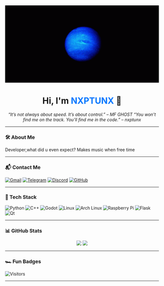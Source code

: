 
<p align="center">
  <img src="neptune-wave-dyln.gif" alt="NXPTUNX" width="600">
</p>

<h1 align="center">Hi, I'm <span style="color:#0077ff">NXPTUNX</span> 🏁</h1>

<p align="center">
  <em>“It’s not always about speed. It’s about control.” – MF GHOST</em>
  <em>“You won’t find me on the track. You’ll find me in the code.” – nxptunx</em>
</p>

---

### 🛠️ About Me
Developer,what did u even expect?
Makes music when free time

---

### 📬 Contact Me

[![Gmail](https://img.shields.io/badge/-anvarbilmemek@gmail.com-D14836?style=flat-square&logo=Gmail&logoColor=white)](mailto:anvarbilmemek@gmail.com)
[![Telegram](https://img.shields.io/badge/Telegram-%40nxptunx-2CA5E0?style=flat-square&logo=telegram&logoColor=white)](https://t.me/nxptunx)
[![Discord](https://img.shields.io/badge/Discord-prod__nxptunx-5865F2?style=flat-square&logo=discord&logoColor=white)]()
[![GitHub](https://img.shields.io/badge/GitHub-NXPTUNX-181717?style=flat-square&logo=github)](https://github.com/nxptunx)

---

### 🧰 Tech Stack

![Python](https://img.shields.io/badge/Python-3776AB?style=for-the-badge&logo=python&logoColor=white)
![C++](https://img.shields.io/badge/C%2B%2B-00599C?style=for-the-badge&logo=c%2B%2B&logoColor=white)
![Godot](https://img.shields.io/badge/Godot-478CBF?style=for-the-badge&logo=godot-engine&logoColor=white)
![Linux](https://img.shields.io/badge/Linux-FCC624?style=for-the-badge&logo=linux&logoColor=black)
![Arch Linux](https://img.shields.io/badge/Arch-1793D1?style=for-the-badge&logo=arch-linux&logoColor=white)
![Raspberry Pi](https://img.shields.io/badge/Raspberry%20Pi-C51A4A?style=for-the-badge&logo=raspberry-pi&logoColor=white)
![Flask](https://img.shields.io/badge/Flask-000000?style=for-the-badge&logo=flask&logoColor=white)
![Qt](https://img.shields.io/badge/Qt-41CD52?style=for-the-badge&logo=qt&logoColor=white)

---

### 📊 GitHub Stats

<p align="center">
  <img src="https://github-readme-stats.vercel.app/api?username=nxptunx&show_icons=true&theme=tokyonight" height="180">
  <img src="https://github-readme-stats.vercel.app/api/top-langs/?username=nxptunx&layout=compact&theme=tokyonight" height="180">
</p>

---

### 🏎️ Fun Badges

![Visitors](https://komarev.com/ghpvc/?username=nxptunx&style=flat-square&color=blue)


---
